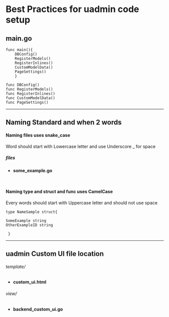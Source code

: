 # Best Practices for uadmin code setup

## main.go
	func main(){
		DBConfig()
		RegisterModels()
		RegisterInlines()
		CustomModelData()
		PageSettings()
		}

	func DBConfig()
	func RegisterModels()
	func RegisterInlines()
	func CustomModelData()
	func PageSettings()


------------



## Naming Standard and when 2 words
#### Naming files uses snake_case
Word should start with Lowercase letter and use Underscore _ for space
##### files
- **some_example.go**
<br>

#### Naming type and struct and func uses CamelCase

Every words should start with Uppercase letter and should not use space 

```
type NameSample struct{

SomeExample string
OtherExampleID string

 } 
```


------------



## uadmin Custom UI file location
###### template/
- **custom_ui.html**

###### view/
- **backend_custom_ui.go**
